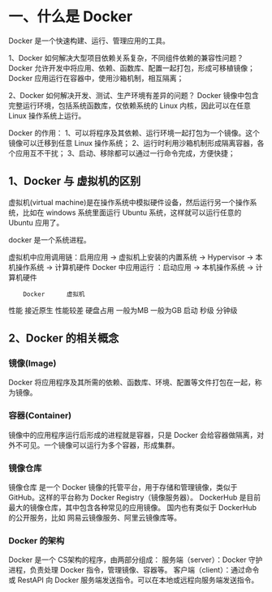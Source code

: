 # 一、什么是 Docker
Docker 是一个快速构建、运行、管理应用的工具。


1、Docker 如何解决大型项目依赖关系复杂，不同组件依赖的兼容性问题？
Docker 允许开发中将应用、依赖、函数库、配置一起打包，形成可移植镜像；
Docker 应用运行在容器中，使用沙箱机制，相互隔离；

2、Docker 如何解决开发、测试、生产环境有差异的问题？
Docker 镜像中包含完整运行环境，包括系统函数库，仅依赖系统的 Linux 内核，因此可以在任意 Linux 操作系统上运行。

Docker 的作用：
1、可以将程序及其依赖、运行环境一起打包为一个镜像。这个镜像可以迁移到任意 Linux 操作系统；
2、运行时利用沙箱机制形成隔离容器，各个应用互不干扰；
3、启动、移除都可以通过一行命令完成，方便快捷；


## 1、Docker 与 虚拟机的区别

虚拟机(virtual machine)是在操作系统中模拟硬件设备，然后运行另一个操作系统，比如在 windows 系统里面运行 Ubuntu 系统，这样就可以运行任意的 Ubuntu 应用了。

docker 是一个系统进程。

虚拟机中应用调用链：启用应用 -> 虚拟机上安装的内置系统 -> Hypervisor -> 本机操作系统 -> 计算机硬件
Docker 中应用运行 ：启动应用 -> 本机操作系统 -> 计算机硬件

        Docker    	虚拟机
性能   	   接近原生	   性能较差
硬盘占用	  一般为MB 	    一般为GB
启动 	  秒级			分钟级

## 2、Docker 的相关概念

### 镜像(Image)

Docker 将应用程序及其所需的依赖、函数库、环境、配置等文件打包在一起，称为镜像。

### 容器(Container)

镜像中的应用程序运行后形成的进程就是容器，只是 Docker 会给容器做隔离，对外不可见。一个镜像可以运行为多个容器，形成集群。

### 镜像仓库

镜像仓库 是一个 Docker 镜像的托管平台，用于存储和管理镜像，类似于 GitHub。这样的平台称为 Docker Registry（镜像服务器）。
DockerHub 是目前最大的镜像仓库，其中包含各种常见的应用镜像。
国内也有类似于 DockerHub 的公开服务，比如 网易云镜像服务、阿里云镜像库等。

### Docker 的架构
Docker 是一个 CS架构的程序，由两部分组成：
服务端（server）：Docker 守护进程，负责处理 Docker 指令，管理镜像、容器等。
客户端（client）：通过命令 或 RestAPI 向 Docker 服务端发送指令。可以在本地或远程向服务端发送指令。